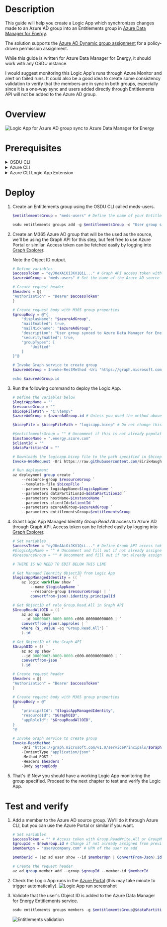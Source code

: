 # Description
This guide will help you create a Logic App which synchronizes changes made to an Azure AD group into an Entitlements group in [Azure Data Manager for Energy](https://azure.microsoft.com/en-us/products/energy-data-services/#overview).

The solution supports the [Azure AD Dynamic group assignment](https://learn.microsoft.com/en-us/azure/active-directory/enterprise-users/groups-dynamic-membership) for a policy-driven permission assignment. 

While this guide is written for Azure Data Manager for Energy, it should work with any OSDU instance.

I would suggest monitoring this Logic App's runs through Azure Monitor and alert on failed runs. It could also be a good idea to create some consistency validation to verify that the members are in sync in both groups, especially since it is a one-way sync and users added directly through Entitlements API will not be added to the Azure AD group.

# Overview
![Logic App for Azure AD group sync to Azure Data Manager for Energy](img/logicapp-concept.png)

# Prerequisites
<details>
<summary>OSDU CLI</summary>

1. Generate a [Refresh Token](https://learn.microsoft.com/en-us/azure/energy-data-services/how-to-generate-refresh-token) for your Azure Data Manager for Energy instance.
2. Download [OSDU CLI](https://community.opengroup.org/osdu/platform/data-flow/data-loading/osdu-cli) from the Open Source Community.
3. Authenticate to your Azure Data Manager for Energy instance by running the following command.
```Powershell
osdu config update
```
4. Enter all the instance details, see example below.
    <details>
    <summary>Example input</summary>

    ```conf
    server = https://<instance-name>.energy.azure.com
    crs_catalog_url = /api/crs/catalog/v2/
    crs_converter_url = /api/crs/converter/v2/
    entitlements_url = /api/entitlements/v2/
    file_url = /api/file/v2/
    legal_url = /api/legal/v1/
    schema_url = /api/schema-service/v1/
    search_url = /api/search/v2/
    storage_url = /api/storage/v2/
    unit_url = /api/unit/v3/
    workflow_url = /api/workflow/v1/
    data_partition_id = <data-partition-id>
    legal_tag = <legal-tag-id>
    acl_viewer = data.default.viewers@<data-partition-id>.dataservices.energy
    acl_owner = data.default.owners@<data-partition-id>.dataservices.energy
    authentication_mode = refresh_token
    token_endpoint = https://login.microsoftonline.com/<tenant-id>/oauth2/v2.0/token
    refresh_token = 0.ARoBv4j5cvDGr0GRqy18...
    client_id = <meds-appreg-client-id>
    client_secret =
    ```
5. Make sure that it is authenticated to your instance by running the following command.

    ```powershell
    osdu status
    ```

    This should return the following output:
    ```powershell
    PS C:\Users\admin> osdu status
    CRS Catalog service  200         OK
    CRS Converter service 200        OK
    File service         200         OK
    Entitlements Service 200         OK
    Legal service        200         OK
    Schema service       200         OK
    Search service       200         OK
    Storage service      200         OK
    Unit service         200         OK
    Workflow service     200         OK
    ```
</details>

<details>
<summary>Azure CLI</summary>

Download from [aka.ms/azurecli](https://aka.ms/azurecli).  
Login to the Azure CLI using the command below, and your user with subscription owner rights:
```Powershell
az login
```
Verify that the right subscription is selected:
```Powershell
az account show
```
If the correct subscription is not selected, run the following command:
```Powershell
az account set --subscription <subscription-id>
```
</details>

<details>
<summary>Azure CLI Logic App Extension</summary>

1. Install the module
    ```Powershell
    az extension add --name logic
    ```
</details>

# Deploy

1. Create an Entitlements group using the OSDU CLI called meds-users.
    ```powershell
    $entitlementsGroup = "meds-users" # Define the name of your Entitlements group

    osdu entitlements groups add -g $entitlementsGroup -d "User group synced from Azure AD by Logic App"
    ```
2. Create an M365 Azure AD group that will be the used as the source, we'll be using the Graph API for this step, but feel free to use Azure Portal or similar. Access token can be fetched easily by logging into [Graph Explorer](https://developer.microsoft.com/en-us/graph/graph-explorer).

    Note the Object ID output.

    ```powershell
    # Define variables
    $accessToken = "eyJ0eXAiOiJKV1QiL..." # Graph API access token with Directory.ReadWrite.All and Group.ReadWrite.All
    $azureAdGroup = "meds-users" # Set the name of the Azure AD source group

    # Create request header
    $headers = @{
    "Authorization" = "Bearer $accessToken"
    }

    # Create request body with M365 group properties
    $groupBody = @"{
        "displayName": "$azureAdGroup",
        "mailEnabled": true,
        "mailNickname": "$azureAdGroup",
        "description": "User group synced to Azure Data Manager for Energy by Logic App",
        "securityEnabled": true,
        "groupTypes": [
            "Unified"
        ]
    }"@

    # Invoke Graph service to create group
    $azureAdGroup = Invoke-RestMethod -Uri "https://graph.microsoft.com/v1.0/groups" -ContentType "application/json" -Method POST -Headers $headers -Body $groupBody

    echo $azureAdGroup.id
    ```
3. Run the following command to deploy the Logic App. 
    ```Powershell
    # Define the variables below
    $logicAppName = ""
    $resourceGroup = ""
    $bicepFilePath = "C:\temp\"
    $azureAdGroup = $azureAdGroup.id # Unless you used the method above to create the Azure AD Group, replace with the ObjectID of said group
    
    $bicepFile = $bicepFilePath + "logicapp.bicep" # Do not change this
    
    #$entitlementsGroup = "" # Uncomment if this is not already populated by previous steps
    $instanceName = ".energy.azure.com"
    $clientId = ""
    $dataPartitionId = ""

    # Downloads the logicapp.bicep file to the path specified in $bicepFile
    Invoke-WebRequest -Uri https://raw.githubusercontent.com/EirikHaughom/MicrosoftEnergyDataServices/main/Guides/AADEntitlementsSync/src/logicapp.bicep -OutFile $bicepFile

    # Run deployment
    az deployment group create `
        --resource-group $resourceGroup `
        --template-file $bicepFile `
        --parameters logicAppName=$logicAppName `
        --parameters dataPartitionId=$dataPartitionId `
        --parameters hostName=$instanceName `
        --parameters clientId=$clientId `
        --parameters azureAdGroup=$azureAdGroup `
        --parameters entitlementsGroup=$entitlementsGroup
    ```
4. Grant Logic App Managed Identity *Group.Read.All* access to Azure AD through Graph API. Access token can be fetched easily by logging into [Graph Explorer](https://developer.microsoft.com/en-us/graph/graph-explorer).
    ```Powershell
    # Set variables
    $accessToken = "eyJ0eAAiOiJKV1QiL..." # Define Graph API access token with Directory.ReadWrite.All or Group.ReadWrite.All
    #$logicAppName = "" # Uncomment and fill out if not already assigned from previous steps
    #$resourceGroup = "" # Uncomment and fill out if not already assigned from previous steps    

    # THERE IS NO NEED TO EDIT BELOW THIS LINE

    # Get Managed Identity ObjectID from Logic App
    $logicAppManagedIdentity = (( `
        az logic workflow show `
            --name $logicAppName `
            --resource-group $resourceGroup) | `
            convertfrom-json).identity.principalId

    # Get ObjectID of role Group.Read.All in Graph API
    $GroupReadAllOID = (( `
        az ad sp show `
        --id 00000003-0000-0000-c000-000000000000 | `
        convertfrom-json).approles | `
        where {$_.value -eq "Group.Read.All"} `
        ).id

    # Get ObjectID of the Graph API
    $GraphOID = $( `
        az ad sp show `
        --id 00000003-0000-0000-c000-000000000000 | `
        convertfrom-json `
        ).id

    # Create request header
    $headers = @{
    "Authorization" = "Bearer $accessToken"
    }

    # Create request body with M365 group properties
    $groupBody = @"
    {
        "principalId": "$logicAppManagedIdentity",
        "resourceId": "$GraphOID",
        "appRoleId": "$GroupReadAllOID",
    }
    "@

    # Invoke Graph service to create group
    Invoke-RestMethod `
        -Uri "https://graph.microsoft.com/v1.0/servicePrincipals/$GraphOID/appRoleAssignments" `
        -ContentType "application/json" `
        -Method POST `
        -Headers $headers `
        -Body $groupBody
    ```

5. That's it! Now you should have a working Logic App monitoring the group specified. Proceed to the next chapter to test and verify the Logic App.


# Test and verify

1. Add a member to the Azure AD source group. We'll do it through Azure CLI, but you can use the Azure Portal or similar if you want.
    ```powershell
    # Set variables
    $accessToken = "" # Access token with Group.ReadWrite.All or GroupMember.ReadWrite.All rights.
    $groupId = $newGroup.id # Change if not already assigned from previous steps
    $memberUpn = "user@company.com" # UPN of the user to add

    $memberId = (az ad user show --id $memberUpn | ConvertFrom-Json).id

    # Create the request header
    az ad group member add --group $groupId --member-id $memberId
    ```
2. Check the Logic App runs in the [Azure Portal](https://portal.azure.com) (this may take minute to trigger automatically).
    ![Logic App run screenshot](img/logicapp-run-validation.png)

3. Validate that the user's Object ID is added to the Azure Data Manager for Energy Entitlements service.
    ```powershell
    osdu entitlements groups members -g $entitlementsGroup@$dataPartitionId.dataservices.energy
    ```
    ![Entitlements validation](img/entitlements-validation.png)
